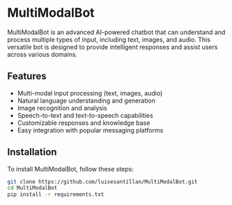 # MultiModalBot

MultiModalBot is an advanced AI-powered chatbot that can understand and process multiple types of input, including text, images, and audio. This versatile bot is designed to provide intelligent responses and assist users across various domains.

## Features

- Multi-modal input processing (text, images, audio)
- Natural language understanding and generation
- Image recognition and analysis
- Speech-to-text and text-to-speech capabilities
- Customizable responses and knowledge base
- Easy integration with popular messaging platforms

## Installation

To install MultiModalBot, follow these steps:

```bash
git clone https://github.com/luisesantillan/MultiModalBot.git
cd MultiModalBot
pip install -r requirements.txt
